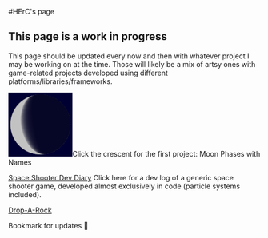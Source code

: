 #HErC's page

## This page is a work in progress

This page should be updated every now and then with whatever project I may be working on at the time. 
Those will likely be a mix of artsy ones with game-related projects developed using different 
platforms/libraries/frameworks.

[![Moon Phases](assets/images/MoonPhases.png)](./MoonPhases/MoonPhases.html)Click the crescent for the first project: Moon Phases with Names

[Space Shooter Dev Diary](./SpaceShooter/SpaceShooter.html) Click here for a dev log of a generic space shooter game, developed almost exclusively in code (particle systems included).

[Drop-A-Rock](./DropARock/RockDrop.html)

Bookmark for updates 🤗
